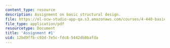 ```yaml
---
content_type: resource
description: Assignment on basic structural design.
file: https://ol-ocw-studio-app-qa.s3.amazonaws.com/courses/4-440-basic-structural-design-spring-2009/12bd9ffbc93d7e5cfdc85442db8bafda_MIT4_440s09_assn01.pdf
file_type: application/pdf
resourcetype: Document
title: 'Assignment #1'
uid: 12bd9ffb-c93d-7e5c-fdc8-5442db8bafda
---
```

